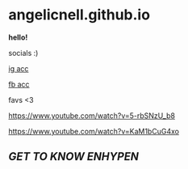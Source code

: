 # angelicnell.github.io
**hello!**

socials :)

[ig acc](https://www.instagram.com/angelicnell/)

[fb acc](https://www.facebook.com/angelicnell)

favs <3

https://www.youtube.com/watch?v=5-rbSNzU_b8

https://www.youtube.com/watch?v=KaM1bCuG4xo

## *GET TO KNOW ENHYPEN*
